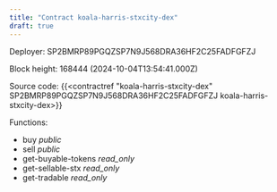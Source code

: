 ```yaml
---
title: "Contract koala-harris-stxcity-dex"
draft: true
---
```

Deployer: SP2BMRP89PGQZSP7N9J568DRA36HF2C25FADFGFZJ


 



Block height: 168444 (2024-10-04T13:54:41.000Z)

Source code: {{<contractref "koala-harris-stxcity-dex" SP2BMRP89PGQZSP7N9J568DRA36HF2C25FADFGFZJ koala-harris-stxcity-dex>}}

Functions:

* buy _public_
* sell _public_
* get-buyable-tokens _read_only_
* get-sellable-stx _read_only_
* get-tradable _read_only_
